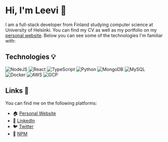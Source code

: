 # Hi, I'm Leevi :wave:

I am a full-stack developer from Finland studying computer science at University of Helsinki. You can find my CV as well as my portfolio on my [personal website](https://leevihal.me). Below you can see some of the technologies I'm familiar with:

## Technologies :bulb:

![NodeJS](https://img.shields.io/badge/Node.js-%2343853D.svg?style=flat-square&logo=node.js&logoColor=white) ![React](https://img.shields.io/badge/React-%2300d8fe.svg?style=flat-square&logo=react&logoColor=white) ![TypeScript](https://img.shields.io/badge/TypeScript-%233e78c7.svg?style=flat-square&logo=typescript&logoColor=white) ![Python](https://img.shields.io/badge/Python-%2314354C.svg?style=flat-square&logo=python&logoColor=white) ![MongoDB](https://img.shields.io/badge/MongoDB-%234ea94b.svg?style=flat-square&logo=mongodb&logoColor=white)
![MySQL](https://img.shields.io/badge/MySQL-%2300f.svg?style=flat-square&logo=mysql&logoColor=white) ![Docker](https://img.shields.io/badge/Docker-%230db7ed.svg?style=flat-square&logo=docker&logoColor=white) ![AWS](https://img.shields.io/badge/AWS-%23FF9900.svg?style=flat-square&logo=amazon-aws&logoColor=white) ![GCP](https://img.shields.io/badge/GCP-%234285F4.svg?style=flat-square&logo=google-cloud&logoColor=white)

## Links :link:

You can find me on the following platforms:

- :house: [Personal Website](https://leevihal.me)
- :briefcase: [LinkedIn](https://www.linkedin.com/in/leevi-halme-47488699/)
- :bird: [Twitter](https://twitter.com/leevihalme)
- :open_file_folder: [NPM](https://www.npmjs.com/~leevihalme)

